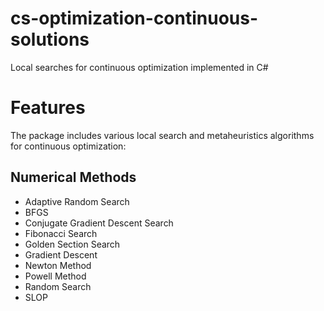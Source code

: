 # cs-optimization-continuous-solutions

Local searches for continuous optimization implemented in C#

# Features

The package includes various local search and metaheuristics algorithms for continuous optimization:

## Numerical Methods

* Adaptive Random Search
* BFGS
* Conjugate Gradient Descent Search
* Fibonacci Search 
* Golden Section Search 
* Gradient Descent
* Newton Method
* Powell Method 
* Random Search
* SLOP
